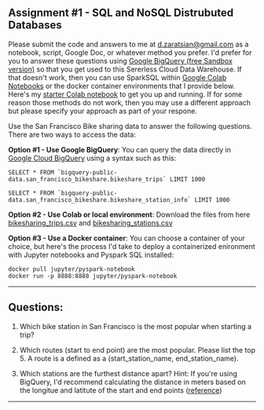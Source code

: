 ## Assignment #1 - SQL and NoSQL Distrubuted Databases

Please submit the code and answers to me at d.zaratsian@gmail.com as a notebook, script, Google Doc, or whatever method you prefer. I'd prefer for you to answer these questions using [Google BigQuery (free Sandbox version)](https://console.cloud.google.com/bigquery) so that you get used to this Sererless Cloud Data Warehouse. If that doesn't work, then you can use SparkSQL within [Google Colab Notebooks](https://colab.sandbox.google.com) or the docker container environments that I provide below. Here's my [starter Colab notebook](https://github.com/zaratsian/iaa_2021/blob/main/session_02/pyspark_sql.ipynb) to get you up and running. If for some reason those methods do not work, then you may use a different approach but please specify your approach as part of your respone. 

Use the San Francisco Bike sharing data to answer the following questions. There are two ways to access the data:

**Option #1 - Use Google BigQuery**: You can query the data directly in [Google Cloud BigQuery](https://console.cloud.google.com/bigquery) using a syntax such as this:

```
SELECT * FROM `bigquery-public-data.san_francisco_bikeshare.bikeshare_trips` LIMIT 1000
```

```
SELECT * FROM `bigquery-public-data.san_francisco_bikeshare.bikeshare_station_info` LIMIT 1000
```

**Option #2 - Use Colab or local environment**: Download the files from here [bikesharing_trips.csv](https://raw.githubusercontent.com/zaratsian/iaa_2021/main/session_02/bikeshare_trips.csv) and [bikesharing_stations.csv](https://raw.githubusercontent.com/zaratsian/iaa_2021/main/session_02/bikeshare_station_info.csv)

**Option #3 - Use a Docker container**: You can choose a container of your choice, but here's the process I'd take to deploy a containerized enironment with Jupyter notebooks and Pyspark SQL installed: 
```
docker pull jupyter/pyspark-notebook
docker run -p 8888:8888 jupyter/pyspark-notebook
``` 

-----------------


## **Questions:**

1. Which bike station in San Francisco is the most popular when starting a trip?


2. Which routes (start to end point) are the most popular. Please list the top 5. A route is a defined as a (start_station_name, end_station_name).


3. Which stations are the furthest distance apart? Hint: If you're using BigQuery, I'd recommend calculating the distance in meters based on the longitue and latitute of the start and end points ([reference](https://cloud.google.com/bigquery/docs/reference/standard-sql/geography_functions))


-----------------

